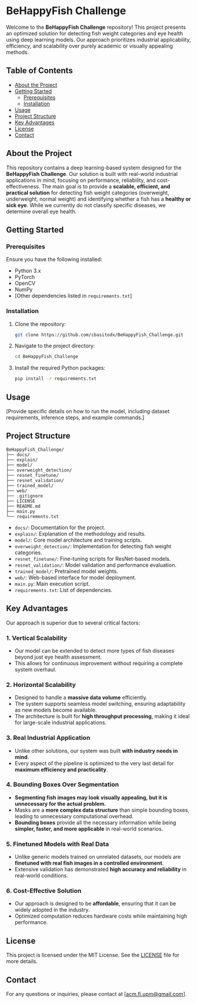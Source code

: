 # BeHappyFish Challenge

Welcome to the **BeHappyFish Challenge** repository! This project presents an optimized solution for detecting fish weight categories and eye health using deep learning models. Our approach prioritizes industrial applicability, efficiency, and scalability over purely academic or visually appealing methods.

## Table of Contents

- [About the Project](#about-the-project)
- [Getting Started](#getting-started)
  - [Prerequisites](#prerequisites)
  - [Installation](#installation)
- [Usage](#usage)
- [Project Structure](#project-structure)
- [Key Advantages](#key-advantages)
- [License](#license)
- [Contact](#contact)

## About the Project

This repository contains a deep learning-based system designed for the **BeHappyFish Challenge**. Our solution is built with real-world industrial applications in mind, focusing on performance, reliability, and cost-effectiveness. The main goal is to provide a **scalable, efficient, and practical solution** for detecting fish weight categories (overweight, underweight, normal weight) and identifying whether a fish has a **healthy or sick eye**. While we currently do not classify specific diseases, we determine overall eye health.

## Getting Started

### Prerequisites

Ensure you have the following installed:

- Python 3.x
- PyTorch
- OpenCV
- NumPy
- [Other dependencies listed in `requirements.txt`]

### Installation

1. Clone the repository:
   ```bash
   git clone https://github.com/cbasitodx/BeHappyFish_Challenge.git
   ```
2. Navigate to the project directory:
   ```bash
   cd BeHappyFish_Challenge
   ```
3. Install the required Python packages:
   ```bash
   pip install -r requirements.txt
   ```

## Usage

[Provide specific details on how to run the model, including dataset requirements, inference steps, and example commands.]

## Project Structure

```
BeHappyFish_Challenge/
├── docs/
├── explain/
├── model/
├── overweight_detection/
├── resnet_finetune/
├── resnet_validation/
├── trained_model/
├── web/
├── .gitignore
├── LICENSE
├── README.md
├── main.py
└── requirements.txt
```

- `docs/`: Documentation for the project.
- `explain/`: Explanation of the methodology and results.
- `model/`: Core model architecture and training scripts.
- `overweight_detection/`: Implementation for detecting fish weight categories.
- `resnet_finetune/`: Fine-tuning scripts for ResNet-based models.
- `resnet_validation/`: Model validation and performance evaluation.
- `trained_model/`: Pretrained model weights.
- `web/`: Web-based interface for model deployment.
- `main.py`: Main execution script.
- `requirements.txt`: List of dependencies.

## Key Advantages

Our approach is superior due to several critical factors:

### **1. Vertical Scalability**

- Our model can be extended to detect more types of fish diseases beyond just eye health assessment.
- This allows for continuous improvement without requiring a complete system overhaul.

### **2. Horizontal Scalability**

- Designed to handle a **massive data volume** efficiently.
- The system supports seamless model switching, ensuring adaptability as new models become available.
- The architecture is built for **high throughput processing**, making it ideal for large-scale industrial applications.

### **3. Real Industrial Application**

- Unlike other solutions, our system was built **with industry needs in mind**.
- Every aspect of the pipeline is optimized to the very last detail for **maximum efficiency and practicality**.

### **4. Bounding Boxes Over Segmentation**

- **Segmenting fish images may look visually appealing, but it is unnecessary for the actual problem.**
- Masks are a **more complex data structure** than simple bounding boxes, leading to unnecessary computational overhead.
- **Bounding boxes** provide all the necessary information while being **simpler, faster, and more applicable** in real-world scenarios.

### **5. Finetuned Models with Real Data**

- Unlike generic models trained on unrelated datasets, our models are **finetuned with real fish images in a controlled environment**.
- Extensive validation has demonstrated **high accuracy and reliability** in real-world conditions.

### **6. Cost-Effective Solution**

- Our approach is designed to be **affordable**, ensuring that it can be widely adopted in the industry.
- Optimized computation reduces hardware costs while maintaining high performance.

## License

This project is licensed under the MIT License. See the [LICENSE](LICENSE) file for more details.

## Contact

For any questions or inquiries, please contact at [acm.fi.upm@gmail.com].
